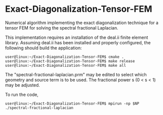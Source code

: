 # Exact-Diagonalization-Tensor-FEM
Numerical algorithm implementing the exact diagonalization technique for a tensor FEM for solving the spectral fractional Laplacian.

This implementation requires an installation of the deal.ii finite element library.
Assuming deal.ii has been installed and properly configured, the following should build the application:
```console
user@linux:~/Exact-Diagonalization-Tensor-FEM$ cmake .
user@linux:~/Exact-Diagonalization-Tensor-FEM$ make release
user@linux:~/Exact-Diagonalization-Tensor-FEM$ make all
```

The "spectral-fractional-laplacian.prm" may be edited to select which geometry and source term is to be used. The fractional power s (0 < s < 1) may be
adjusted.

To run the code,

```console
user@linux:~/Exact-Diagonalization-Tensor-FEM$ mpirun -np $NP ./spectral-fractional-laplacian
```

